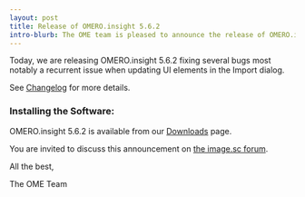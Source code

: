 ```yaml
---
layout: post
title: Release of OMERO.insight 5.6.2
intro-blurb: The OME team is pleased to announce the release of OMERO.insight 5.6.2
---
```


Today, we are releasing OMERO.insight 5.6.2 fixing several bugs most notably a recurrent issue
when updating UI elements in the Import dialog. 

See [Changelog](https://github.com/ome/omero-insight/blob/v5.6.2/CHANGELOG.md) for more details.

### Installing the Software:

OMERO.insight 5.6.2 is available from our
[Downloads](https://www.openmicroscopy.org/omero/downloads/) page.

You are invited to discuss this announcement on
[the image.sc forum](https://forum.image.sc/).

All the best,

The OME Team